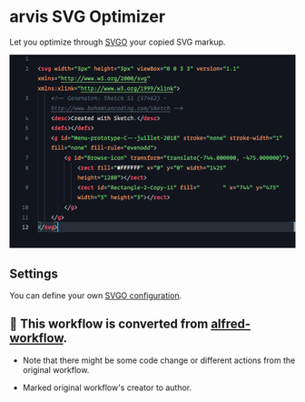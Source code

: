 # arvis SVG Optimizer

Let you optimize through [SVGO](https://github.com/svg/svgo) your copied SVG markup.

![screenshot](assets/alfred-svgo.gif)

## Settings

You can define your own [SVGO configuration](https://github.com/svg/svgo#what-it-can-do).

## 🔗 This workflow is converted from [alfred-workflow](https://github.com/Yago/alfred-svg-optimizer).

* Note that there might be some code change or different actions from the original workflow.

* Marked original workflow's creator to author.
